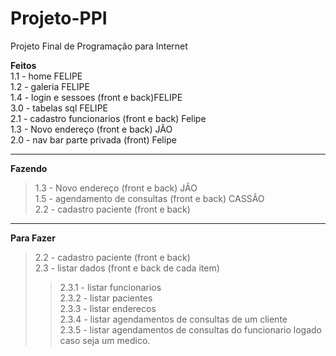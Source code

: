 # Projeto-PPI
Projeto Final de Programação para Internet

**Feitos** \
1.1 - home FELIPE \
1.2 - galeria FELIPE\
1.4 - login e sessoes (front e back)FELIPE \
3.0 - tabelas sql FELIPE\
2.1 - cadastro funcionarios (front e back) Felipe\
1.3 - Novo endereço (front e back) JÃO \
2.0 - nav bar parte privada (front) Felipe

-------------------------------------
**Fazendo**
>1.3 - Novo endereço (front e back) JÃO\
>1.5 - agendamento de consultas (front e back) CASSÃO\
>2.2 - cadastro paciente (front e back)

-------------------------------------
**Para Fazer**
>2.2 - cadastro paciente (front e back)\
>2.3 - listar dados (front e back de cada item)
  >>2.3.1 - listar funcionarios\
  >>2.3.2 - listar pacientes \
  >>2.3.3 - listar enderecos \
  >>2.3.4 - listar agendamentos de consultas de um cliente\
  >>2.3.5 - listar agendamentos de consultas do funcionario logado caso seja um medico. 
